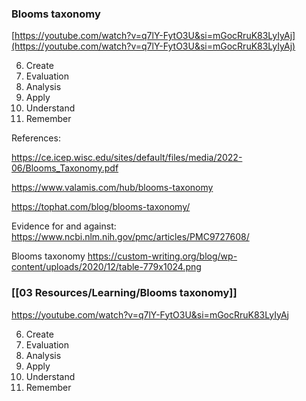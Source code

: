 ### Blooms taxonomy

[https://youtube.com/watch?v=q7lY-FytO3U&si=mGocRruK83LyIyAj](https://youtube.com/watch?v=q7lY-FytO3U&si=mGocRruK83LyIyAj)

6. Create
5. Evaluation
4. Analysis
3. Apply
2. Understand
1. Remember

References:

https://ce.icep.wisc.edu/sites/default/files/media/2022-06/Blooms_Taxonomy.pdf

https://www.valamis.com/hub/blooms-taxonomy

https://tophat.com/blog/blooms-taxonomy/

Evidence for and against:
https://www.ncbi.nlm.nih.gov/pmc/articles/PMC9727608/

Blooms taxonomy 
https://custom-writing.org/blog/wp-content/uploads/2020/12/table-779x1024.png
### [[03 Resources/Learning/Blooms taxonomy]]
https://youtube.com/watch?v=q7lY-FytO3U&si=mGocRruK83LyIyAj

6. Create
5. Evaluation
4. Analysis 
3. Apply
2. Understand
1. Remember
